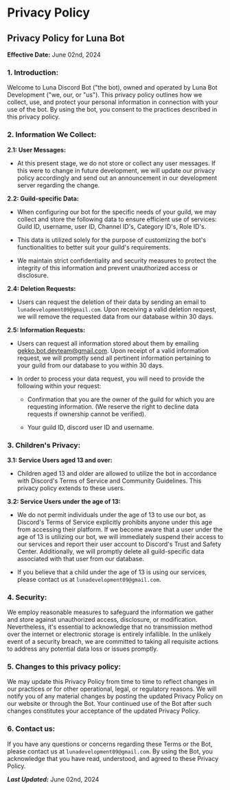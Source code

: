 # Privacy Policy

## Privacy Policy for Luna Bot
**Effective Date:** June 02nd, 2024

### 1. Introduction:
Welcome to Luna Discord Bot ("the bot), owned and operated by Luna Bot Development ("we, our, or "us"). This privacy policy outlines how we collect, use, and protect your personal information in connection with your use of the bot. By using the bot, you consent to the practices described in this privacy policy. 

### 2. Information We Collect:
**2.1: User Messages:**
- At this present stage, we do not store or collect any user messages. If this were to change in future development, we will update our privacy policy accordingly and send out an announcement in our development server regarding the change. 

**2.2: Guild-specific Data:**
- When configuring our bot for the specific needs of your guild, we may collect and store the following data to ensure efficient use of services: Guild ID, username, user ID, Channel ID's, Category ID's, Role ID's.

- This data is utilized solely for the purpose of customizing the bot's functionalities to better suit your guild's requirements.

- We maintain strict confidentiality and security measures to protect the integrity of this information and prevent unauthorized access or disclosure. 

**2.4: Deletion Requests:**
- Users can request the deletion of their data by sending an email to `lunadevelopment09@gmail.com`. Upon receiving a valid deletion request, we will remove the requested data from our database within 30 days.

**2.5: Information Requests:**

- Users can request all information stored about them by emailing gekko.bot.devteam@gmail.com. Upon receipt of a valid information request, we will promptly send all pertinent information pertaining to your guild from our database to you within 30 days.

- In order to process your data request, you will need to provide the following within your request:

    - Confirmation that you are the owner of the guild for which you are requesting information. (We reserve the right to decline data requests if ownership cannot be verified).

    - Your guild ID, discord user ID and username.

### 3. Children's Privacy:
**3.1: Service Users aged 13 and over:**

- Children aged 13 and older are allowed to utilize the bot in accordance with Discord's Terms of Service and Community Guidelines. This privacy policy extends to these users.

**3.2: Service Users under the age of 13:**

- We do not permit individuals under the age of 13 to use our bot, as Discord's Terms of Service explicitly prohibits anyone under this age from accessing their platform. If we become aware that a user under the age of 13 is utilizing our bot, we will immediately suspend their access to our services and report their user account to Discord's Trust and Safety Center. Additionally, we will promptly delete all guild-specific data associated with that user from our database.

- If you believe that a child under the age of 13 is using our services, please contact us at `lunadevelopment09@gmail.com`.

### 4. Security:
We employ reasonable measures to safeguard the information we gather and store against unauthorized access, disclosure, or modification. Nevertheless, it's essential to acknowledge that no transmission method over the internet or electronic storage is entirely infallible. In the unlikely event of a security breach, we are committed to taking all requisite actions to address any potential data loss or issues promptly.

### 5. Changes to this privacy policy:
We may update this Privacy Policy from time to time to reflect changes in our practices or for other operational, legal, or regulatory reasons. We will notify you of any material changes by posting the updated Privacy Policy on our website or through the Bot. Your continued use of the Bot after such changes constitutes your acceptance of the updated Privacy Policy.

### 6. Contact us:
If you have any questions or concerns regarding these Terms or the Bot, please contact us at `lunadevelopment09@gmail.com`.
By using the Bot, you acknowledge that you have read, understood, and agreed to these Privacy Policy.

***Last Updated:*** June 02nd, 2024